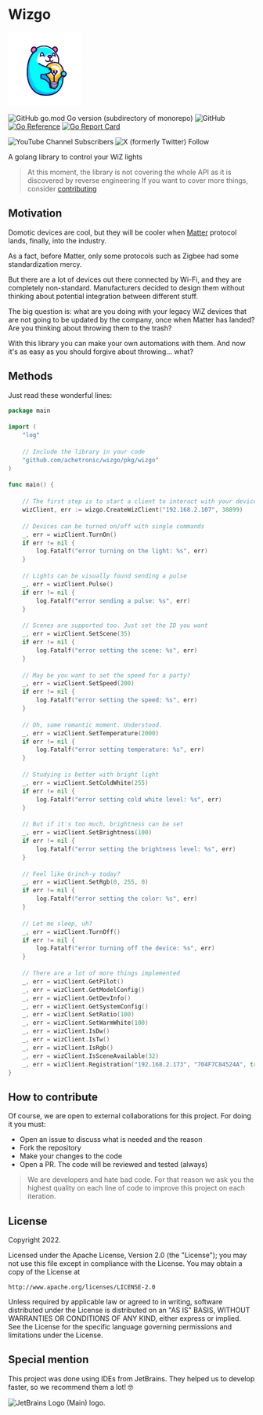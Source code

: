 # Wizgo

<img src="https://raw.githubusercontent.com/achetronic/wizgo/master/docs/img/logo.png" alt="Wizgo Logo (Main) logo." width="150">

![GitHub go.mod Go version (subdirectory of monorepo)](https://img.shields.io/github/go-mod/go-version/achetronic/wizgo)
![GitHub](https://img.shields.io/github/license/achetronic/wizgo)
[![Go Reference](https://pkg.go.dev/badge/github.com/achetronic/wizgo.svg)](https://pkg.go.dev/github.com/achetronic/wizgo)
[![Go Report Card](https://goreportcard.com/badge/github.com/achetronic/wizgo)](https://goreportcard.com/report/github.com/achetronic/wizgo)

![YouTube Channel Subscribers](https://img.shields.io/youtube/channel/subscribers/UCeSb3yfsPNNVr13YsYNvCAw?label=achetronic&link=http%3A%2F%2Fyoutube.com%2Fachetronic)
![X (formerly Twitter) Follow](https://img.shields.io/twitter/follow/achetronic?style=flat&logo=twitter&link=https%3A%2F%2Ftwitter.com%2Fachetronic)

A golang library to control your WiZ lights

> At this moment, the library is not covering the whole API as it is discovered by reverse engineering 
> If you want to cover more things, consider [contributing](#how-to-contribute)

## Motivation

Domotic devices are cool, but they will be cooler when [Matter](https://csa-iot.org/all-solutions/matter/) 
protocol lands, finally, into the industry.

As a fact, before Matter, only some protocols such as Zigbee had some standardization mercy.

But there are a lot of devices out there connected by Wi-Fi, and they are completely non-standard. 
Manufacturers decided to design them without thinking about potential integration between different stuff.

The big question is: what are you doing with your legacy WiZ devices that are not going to be updated by the company,
once when Matter has landed? Are you thinking about throwing them to the trash?

With this library you can make your own automations with them. 
And now it's as easy as you should forgive about throwing... what?

## Methods

Just read these wonderful lines:

```go
package main

import (
	"log"

	// Include the library in your code
	"github.com/achetronic/wizgo/pkg/wizgo"
)

func main() {

	// The first step is to start a client to interact with your devices
	wizClient, err := wizgo.CreateWizClient("192.168.2.107", 38899)

	// Devices can be turned on/off with single commands
	_, err = wizClient.TurnOn()
	if err != nil {
		log.Fatalf("error turning on the light: %s", err)
	}

	// Lights can be visually found sending a pulse
	_, err = wizClient.Pulse()
	if err != nil {
		log.Fatalf("error sending a pulse: %s", err)
	}

	// Scenes are supported too. Just set the ID you want
	_, err = wizClient.SetScene(35)
	if err != nil {
		log.Fatalf("error setting the scene: %s", err)
	}

	// May be you want to set the speed for a party?
	_, err = wizClient.SetSpeed(200)
	if err != nil {
		log.Fatalf("error setting the speed: %s", err)
	}

	// Oh, some romantic moment. Understood.
	_, err = wizClient.SetTemperature(2000)
	if err != nil {
		log.Fatalf("error setting temperature: %s", err)
	}

	// Studying is better with bright light
	_, err = wizClient.SetColdWhite(255)
	if err != nil {
		log.Fatalf("error setting cold white level: %s", err)
	}

	// But if it's too much, brightness can be set
	_, err = wizClient.SetBrightness(100)
	if err != nil {
		log.Fatalf("error setting the brightness level: %s", err)
	}

	// Feel like Grinch-y today?
	_, err = wizClient.SetRgb(0, 255, 0)
	if err != nil {
		log.Fatalf("error setting the color: %s", err)
	}

	// Let me sleep, uh?
	_, err = wizClient.TurnOff()
	if err != nil {
		log.Fatalf("error turning off the device: %s", err)
	}

	// There are a lot of more things implemented
	_, err = wizClient.GetPilot()
	_, err = wizClient.GetModelConfig()
	_, err = wizClient.GetDevInfo()
	_, err = wizClient.GetSystemConfig()
	_, err = wizClient.SetRatio(100)
	_, err = wizClient.SetWarmWhite(100)
	_, err = wizClient.IsDw()
	_, err = wizClient.IsTw()
	_, err = wizClient.IsRgb()
	_, err = wizClient.IsSceneAvailable(32)
	_, err = wizClient.Registration("192.168.2.173", "704F7C84524A", true)
}


```

## How to contribute

Of course, we are open to external collaborations for this project. For doing it you must:

* Open an issue to discuss what is needed and the reason
* Fork the repository
* Make your changes to the code 
* Open a PR. The code will be reviewed and tested (always)

> We are developers and hate bad code. For that reason we ask you the highest quality on each line of code to improve
> this project on each iteration.

## License

Copyright 2022.

Licensed under the Apache License, Version 2.0 (the "License");
you may not use this file except in compliance with the License.
You may obtain a copy of the License at

    http://www.apache.org/licenses/LICENSE-2.0

Unless required by applicable law or agreed to in writing, software
distributed under the License is distributed on an "AS IS" BASIS,
WITHOUT WARRANTIES OR CONDITIONS OF ANY KIND, either express or implied.
See the License for the specific language governing permissions and
limitations under the License.

## Special mention

This project was done using IDEs from JetBrains. They helped us to develop faster, so we recommend them a lot! 🤓

<img src="https://resources.jetbrains.com/storage/products/company/brand/logos/jb_beam.png" alt="JetBrains Logo (Main) logo." width="150">
